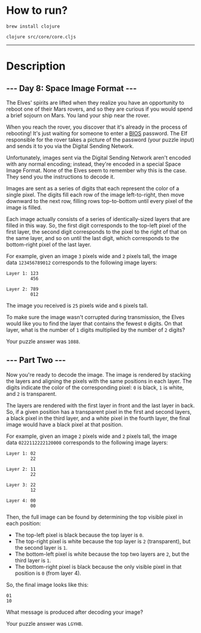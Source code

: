 # How to run?
```brew install clojure```

```clojure src/core/core.cljs```

---

# Description

--- Day 8: Space Image Format ---
---------------------------------

The Elves' spirits are lifted when they realize you have an opportunity to reboot one of their Mars rovers, and so they are curious if you would spend a brief sojourn on Mars. You land your ship near the rover.

When you reach the rover, you discover that it's already in the process of rebooting! It's just waiting for someone to enter a [BIOS](https://en.wikipedia.org/wiki/BIOS) password. The Elf responsible for the rover takes a picture of the password (your puzzle input) and sends it to you via the Digital Sending Network.

Unfortunately, images sent via the Digital Sending Network aren't encoded with any normal encoding; instead, they're encoded in a special Space Image Format. None of the Elves seem to remember why this is the case. They send you the instructions to decode it.

Images are sent as a series of digits that each represent the color of a single pixel. The digits fill each row of the image left-to-right, then move downward to the next row, filling rows top-to-bottom until every pixel of the image is filled.

Each image actually consists of a series of identically-sized layers that are filled in this way. So, the first digit corresponds to the top-left pixel of the first layer, the second digit corresponds to the pixel to the right of that on the same layer, and so on until the last digit, which corresponds to the bottom-right pixel of the last layer.

For example, given an image `3` pixels wide and `2` pixels tall, the image data `123456789012` corresponds to the following image layers:

```
Layer 1: 123
         456

Layer 2: 789
         012

```

The image you received is `25` pixels wide and `6` pixels tall.

To make sure the image wasn't corrupted during transmission, the Elves would like you to find the layer that contains the fewest `0` digits. On that layer, what is the number of `1` digits multiplied by the number of `2` digits?

Your puzzle answer was `1088`.

--- Part Two ---
----------------

Now you're ready to decode the image. The image is rendered by stacking the layers and aligning the pixels with the same positions in each layer. The digits indicate the color of the corresponding pixel: `0` is black, `1` is white, and `2` is transparent.

The layers are rendered with the first layer in front and the last layer in back. So, if a given position has a transparent pixel in the first and second layers, a black pixel in the third layer, and a white pixel in the fourth layer, the final image would have a black pixel at that position.

For example, given an image `2` pixels wide and `2` pixels tall, the image data `0222112222120000` corresponds to the following image layers:

```
Layer 1: 02
         22

Layer 2: 11
         22

Layer 3: 22
         12

Layer 4: 00
         00

```

Then, the full image can be found by determining the top visible pixel in each position:

-   The top-left pixel is black because the top layer is `0`.
-   The top-right pixel is white because the top layer is `2` (transparent), but the second layer is `1`.
-   The bottom-left pixel is white because the top two layers are `2`, but the third layer is `1`.
-   The bottom-right pixel is black because the only visible pixel in that position is `0` (from layer 4).

So, the final image looks like this:

```
01
10

```

What message is produced after decoding your image?

Your puzzle answer was `LGYHB`.